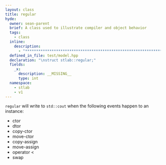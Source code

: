 ```yaml
---
layout: class
title: regular
hyde:
  owner: sean-parent
  brief: A class used to illustrate compiler and object behavior
  tags:
    - class
  inline:
    description:
      - "***********************************************************************************************"
  defined_in_file: test/model.hpp
  declaration: "\nstruct stlab::regular;"
  fields:
    _x:
      description: __MISSING__
      type: int
  namespace:
    - stlab
    - v1
---
```


`regular` will write to `std::cout` when the following events happen to an instance:

- ctor
- dtor
- copy-ctor
- move-ctor
- copy-assign
- move-assign
- operator <
- swap